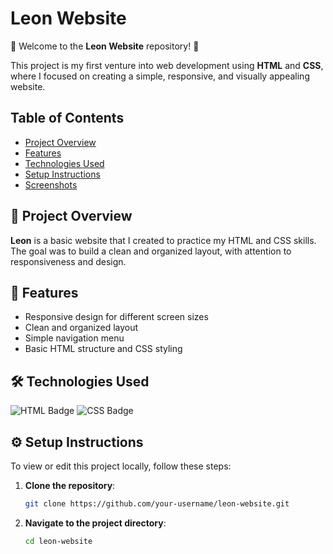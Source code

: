 # Leon Website

🎉 Welcome to the **Leon Website** repository! 🎉

This project is my first venture into web development using **HTML** and **CSS**, where I focused on creating a simple, responsive, and visually appealing website.

## Table of Contents

- [Project Overview](#project-overview)
- [Features](#features)
- [Technologies Used](#technologies-used)
- [Setup Instructions](#setup-instructions)
- [Screenshots](#screenshots)


## 📝 Project Overview

**Leon** is a basic website that I created to practice my HTML and CSS skills. The goal was to build a clean and organized layout, with attention to responsiveness and design.

## 🚀 Features

- Responsive design for different screen sizes
- Clean and organized layout
- Simple navigation menu
- Basic HTML structure and CSS styling

## 🛠 Technologies Used

![HTML Badge](https://img.shields.io/badge/HTML5-E34F26?style=for-the-badge&logo=html5&logoColor=white)
![CSS Badge](https://img.shields.io/badge/CSS3-1572B6?style=for-the-badge&logo=css3&logoColor=white)

## ⚙️ Setup Instructions

To view or edit this project locally, follow these steps:

1. **Clone the repository**:
   ```bash
   git clone https://github.com/your-username/leon-website.git
2. **Navigate to the project directory**:
   ```bash
   cd leon-website
